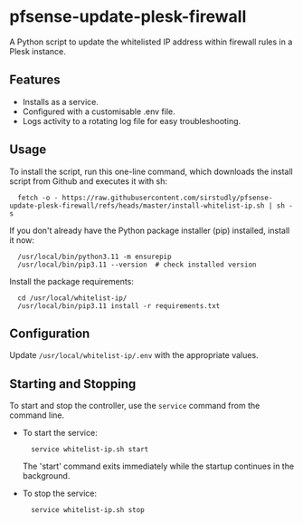 pfsense-update-plesk-firewall
===================

A Python script to update the whitelisted IP address within firewall rules in a Plesk instance.

## Features

- Installs as a service.
- Configured with a customisable .env file.
- Logs activity to a rotating log file for easy troubleshooting.

Usage
-----

To install the script, run this one-line command, which downloads the install script from Github and executes it with sh:

```
  fetch -o - https://raw.githubusercontent.com/sirstudly/pfsense-update-plesk-firewall/refs/heads/master/install-whitelist-ip.sh | sh -s
```

If you don't already have the Python package installer (pip) installed, install it now:
```
  /usr/local/bin/python3.11 -m ensurepip
  /usr/local/bin/pip3.11 --version  # check installed version
```

Install the package requirements:
```
  cd /usr/local/whitelist-ip/
  /usr/local/bin/pip3.11 install -r requirements.txt
```

Configuration
---------------------

Update `/usr/local/whitelist-ip/.env` with the appropriate values.

Starting and Stopping
---------------------

To start and stop the controller, use the `service` command from the command line.

- To start the service:

  ```
    service whitelist-ip.sh start
  ```
  The 'start' command exits immediately while the startup continues in the background.

- To stop the service:

  ```
    service whitelist-ip.sh stop
  ```
